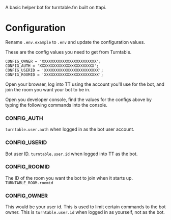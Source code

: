 A basic helper bot for turntable.fm built on ttapi.


# Configuration
Rename `.env.example` to `.env` and update the configuration values. 

These are the config values you need to get from Turntable.
```
CONFIG_OWNER = 'XXXXXXXXXXXXXXXXXXXXXXXX';
CONFIG_AUTH = 'XXXXXXXXXXXXXXXXXXXXXXXX';
CONFIG_USERID = 'XXXXXXXXXXXXXXXXXXXXXXXX';
CONFIG_ROOMID = 'XXXXXXXXXXXXXXXXXXXXXXXX';
```

Open your browser, log into TT using the account you'll use for the bot, and join the room you want your bot to be in. 

Open you developer console, find the values for the configs above by typing the following commands into the console. 

### CONFIG_AUTH
`turntable.user.auth` when logged in as the bot user account.

### CONFIG_USERID
Bot user ID. `turntable.user.id` when logged into TT as the bot.

### CONFIG_ROOMID
The ID of the room you want the bot to join when it starts up. `TURNTABLE_ROOM.roomid`


### CONFIG_OWNER
This would be your user id. This is used to limit certain commands to the bot owner. This is  `turntable.user.id` when logged in as yourself, not as the bot.
